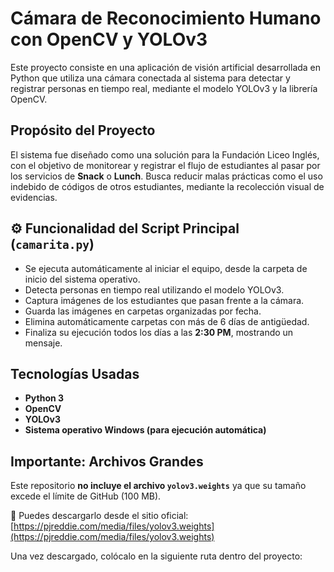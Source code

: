 # Cámara de Reconocimiento Humano con OpenCV y YOLOv3

Este proyecto consiste en una aplicación de visión artificial desarrollada en Python que utiliza una cámara conectada al sistema para detectar y registrar personas en tiempo real, mediante el modelo YOLOv3 y la librería OpenCV.

## Propósito del Proyecto

El sistema fue diseñado como una solución para la Fundación Liceo Inglés, con el objetivo de monitorear y registrar el flujo de estudiantes al pasar por los servicios de **Snack** o **Lunch**. Busca reducir malas prácticas como el uso indebido de códigos de otros estudiantes, mediante la recolección visual de evidencias.

## ⚙️ Funcionalidad del Script Principal (`camarita.py`)

- Se ejecuta automáticamente al iniciar el equipo, desde la carpeta de inicio del sistema operativo.
- Detecta personas en tiempo real utilizando el modelo YOLOv3.
- Captura imágenes de los estudiantes que pasan frente a la cámara.
- Guarda las imágenes en carpetas organizadas por fecha.
- Elimina automáticamente carpetas con más de 6 días de antigüedad.
- Finaliza su ejecución todos los días a las **2:30 PM**, mostrando un mensaje.

## Tecnologías Usadas

- **Python 3**
- **OpenCV**
- **YOLOv3**
- **Sistema operativo Windows (para ejecución automática)**

## Importante: Archivos Grandes

Este repositorio **no incluye el archivo `yolov3.weights`** ya que su tamaño excede el límite de GitHub (100 MB).

🔗 Puedes descargarlo desde el sitio oficial:
[https://pjreddie.com/media/files/yolov3.weights](https://pjreddie.com/media/files/yolov3.weights)

Una vez descargado, colócalo en la siguiente ruta dentro del proyecto:


